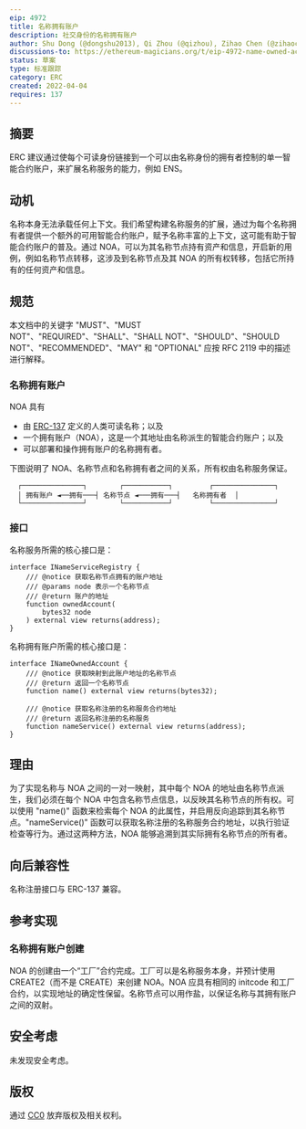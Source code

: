 ```yaml
---
eip: 4972
title: 名称拥有账户
description: 社交身份的名称拥有账户
author: Shu Dong (@dongshu2013), Qi Zhou (@qizhou), Zihao Chen (@zihaoccc)
discussions-to: https://ethereum-magicians.org/t/eip-4972-name-owned-account/8822
status: 草案
type: 标准跟踪
category: ERC
created: 2022-04-04
requires: 137
---
```


## 摘要

ERC 建议通过使每个可读身份链接到一个可以由名称身份的拥有者控制的单一智能合约账户，来扩展名称服务的能力，例如 ENS。

## 动机

名称本身无法承载任何上下文。我们希望构建名称服务的扩展，通过为每个名称拥有者提供一个额外的可用智能合约账户，赋予名称丰富的上下文，这可能有助于智能合约账户的普及。通过 NOA，可以为其名称节点持有资产和信息，开启新的用例，例如名称节点转移，这涉及到名称节点及其 NOA 的所有权转移，包括它所持有的任何资产和信息。

## 规范

本文档中的关键字 "MUST"、"MUST NOT"、"REQUIRED"、"SHALL"、"SHALL NOT"、"SHOULD"、"SHOULD NOT"、"RECOMMENDED"、"MAY" 和 "OPTIONAL" 应按 RFC 2119 中的描述进行解释。

### 名称拥有账户

NOA 具有

- 由 [ERC-137](./eip-137.md) 定义的人类可读名称；以及
- 一个拥有账户（NOA），这是一个其地址由名称派生的智能合约账户；以及
- 可以部署和操作拥有账户的名称拥有者。

下图说明了 NOA、名称节点和名称拥有者之间的关系，所有权由名称服务保证。

      ┌───────────────┐        ┌───────────┐         ┌───────────────┐
      │ 拥有账户 ◄──拥有───┤ 名称节点 ◄───拥有───┤   名称拥有者  │
      └───────────────┘        └───────────┘         └───────────────┘

### 接口

名称服务所需的核心接口是：

	interface INameServiceRegistry {
	    /// @notice 获取名称节点拥有的账户地址
	    /// @params node 表示一个名称节点
	    /// @return 账户的地址
	    function ownedAccount(
	        bytes32 node
	    ) external view returns(address);
	}

名称拥有账户所需的核心接口是：

	interface INameOwnedAccount {
	    /// @notice 获取映射到此账户地址的名称节点
	    /// @return 返回一个名称节点
	    function name() external view returns(bytes32);

	    /// @notice 获取名称注册的名称服务合约地址
	    /// @return 返回名称注册的名称服务
	    function nameService() external view returns(address);
	}

## 理由

为了实现名称与 NOA 之间的一对一映射，其中每个 NOA 的地址由名称节点派生，我们必须在每个 NOA 中包含名称节点信息，以反映其名称节点的所有权。可以使用 "name()" 函数来检索每个 NOA 的此属性，并启用反向追踪到其名称节点。"nameService()" 函数可以获取名称注册的名称服务合约地址，以执行验证检查等行为。通过这两种方法，NOA 能够追溯到其实际拥有名称节点的所有者。

## 向后兼容性

名称注册接口与 ERC-137 兼容。

## 参考实现

### 名称拥有账户创建

NOA 的创建由一个“工厂”合约完成。工厂可以是名称服务本身，并预计使用 CREATE2（而不是 CREATE）来创建 NOA。NOA 应具有相同的 initcode 和工厂合约，以实现地址的确定性保留。名称节点可以用作盐，以保证名称与其拥有账户之间的双射。

## 安全考虑

未发现安全考虑。

## 版权

通过 [CC0](../LICENSE.md) 放弃版权及相关权利。